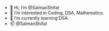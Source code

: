 - 👋 Hi, I’m @SalmanShifat
- 👀 I’m interested in Coding, DSA, Mathematics.
- 🌱 I’m currently learning DSA.
- 📫 @SalmanShifat

<!---
SalmanShifat/SalmanShifat is a ✨ special ✨ repository because its `README.md` (this file) appears on your GitHub profile.
You can click the Preview link to take a look at your changes.
--->
